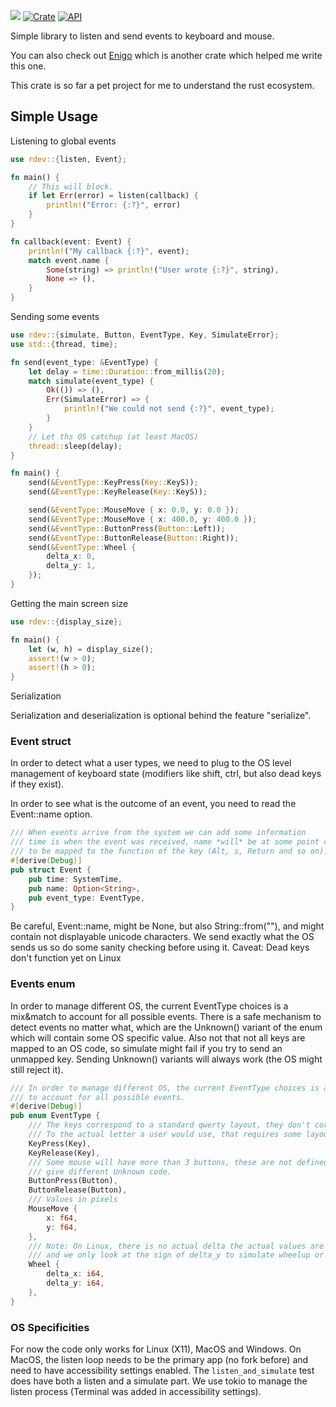 ![](https://github.com/Narsil/rdev/workflows/build/badge.svg)
[![Crate](https://img.shields.io/crates/v/rdev.svg)](https://crates.io/crates/rdev)
[![API](https://docs.rs/rdev/badge.svg)](https://docs.rs/rdev)

Simple library to listen and send events to keyboard and mouse.

You can also check out [Enigo](https://github.com/Enigo-rs/Enigo) which is another
crate which helped me write this one.

This crate is so far a pet project for me to understand the rust ecosystem.

## Simple Usage

Listening to global events

```rust
use rdev::{listen, Event};

fn main() {
    // This will block.
    if let Err(error) = listen(callback) {
        println!("Error: {:?}", error)
    }
}

fn callback(event: Event) {
    println!("My callback {:?}", event);
    match event.name {
        Some(string) => println!("User wrote {:?}", string),
        None => (),
    }
}
```

Sending some events

```rust
use rdev::{simulate, Button, EventType, Key, SimulateError};
use std::{thread, time};

fn send(event_type: &EventType) {
    let delay = time::Duration::from_millis(20);
    match simulate(event_type) {
        Ok(()) => (),
        Err(SimulateError) => {
            println!("We could not send {:?}", event_type);
        }
    }
    // Let ths OS catchup (at least MacOS)
    thread::sleep(delay);
}

fn main() {
    send(&EventType::KeyPress(Key::KeyS));
    send(&EventType::KeyRelease(Key::KeyS));

    send(&EventType::MouseMove { x: 0.0, y: 0.0 });
    send(&EventType::MouseMove { x: 400.0, y: 400.0 });
    send(&EventType::ButtonPress(Button::Left));
    send(&EventType::ButtonRelease(Button::Right));
    send(&EventType::Wheel {
        delta_x: 0,
        delta_y: 1,
    });
}
```

Getting the main screen size

```rust
use rdev::{display_size};

fn main() {
    let (w, h) = display_size();
    assert!(w > 0);
    assert!(h > 0);
}
```

Serialization

Serialization and deserialization is optional behind the feature "serialize".

### Event struct

In order to detect what a user types, we need to plug to the OS level management
of keyboard state (modifiers like shift, ctrl, but also dead keys if they exist).

In order to see what is the outcome of an event, you need to read the Event::name option.

```rust
/// When events arrive from the system we can add some information
/// time is when the event was received, name *will* be at some point changed
/// to be mapped to the function of the key (Alt, s, Return and so on).
#[derive(Debug)]
pub struct Event {
    pub time: SystemTime,
    pub name: Option<String>,
    pub event_type: EventType,
}
```

Be careful, Event::name, might be None, but also String::from(""), and might contain
not displayable unicode characters. We send exactly what the OS sends us so do some sanity checking
before using it.
Caveat: Dead keys don't function yet on Linux

### Events enum

In order to manage different OS, the current EventType choices is a mix&match
to account for all possible events.
There is a safe mechanism to detect events no matter what, which are the
Unknown() variant of the enum which will contain some OS specific value.
Also not that not all keys are mapped to an OS code, so simulate might fail if you
try to send an unmapped key. Sending Unknown() variants will always work (the OS might
still reject it).

```rust
/// In order to manage different OS, the current EventType choices is a mix&match
/// to account for all possible events.
#[derive(Debug)]
pub enum EventType {
    /// The keys correspond to a standard qwerty layout, they don't correspond
    /// To the actual letter a user would use, that requires some layout logic to be added.
    KeyPress(Key),
    KeyRelease(Key),
    /// Some mouse will have more than 3 buttons, these are not defined, and different OS will
    /// give different Unknown code.
    ButtonPress(Button),
    ButtonRelease(Button),
    /// Values in pixels
    MouseMove {
        x: f64,
        y: f64,
    },
    /// Note: On Linux, there is no actual delta the actual values are ignored for delta_x
    /// and we only look at the sign of delta_y to simulate wheelup or wheeldown.
    Wheel {
        delta_x: i64,
        delta_y: i64,
    },
}
```

### OS Specificities

For now the code only works for Linux (X11), MacOS and Windows. On MacOS, the listen
loop needs to be the primary app (no fork before) and need to have accessibility
settings enabled. The `listen_and_simulate` test does have both a listen and a simulate part.
We use tokio to manage the listen process (Terminal was added in accessibility settings).
